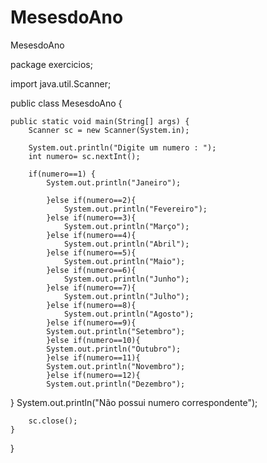 # MesesdoAno
MesesdoAno

package exercicios;

import java.util.Scanner;

public class MesesdoAno {

	public static void main(String[] args) {
		Scanner sc = new Scanner(System.in);
		
		System.out.println("Digite um numero : ");
		int numero= sc.nextInt();
		
		if(numero==1) {
			System.out.println("Janeiro");
				
			}else if(numero==2){
				System.out.println("Fevereiro");
			}else if(numero==3){
				System.out.println("Março");
			}else if(numero==4){
				System.out.println("Abril");
			}else if(numero==5){
				System.out.println("Maio");
			}else if(numero==6){
				System.out.println("Junho");
			}else if(numero==7){
				System.out.println("Julho");
			}else if(numero==8){
				System.out.println("Agosto");
		    }else if(numero==9){
			System.out.println("Setembro");
            }else if(numero==10){
         	System.out.println("Outubro");
            }else if(numero==11){
	        System.out.println("Novembro");
	        }else if(numero==12){
	        System.out.println("Dezembro");
}
		System.out.println("Não possui numero correspondente");
		
		sc.close();
	}
}
